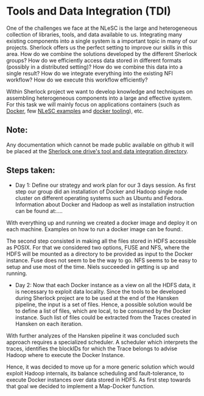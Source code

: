 Tools and Data Integration (TDI)
================

One of the challenges we face at the NLeSC is the large and heterogeneous collection of libraries, tools,
and data available to us. Integrating many existing components into a single system is a important topic
in many of our projects. Sherlock offers us the perfect setting to improve our skills in this area. How
do we combine the solutions developed by the different Sherlock groups? How do we efficiently access data
stored in different formats (possibly in a distributed setting)? How do we combine this data into a single
result? How do we integrate everything into the existing NFI workflow? How do we execute this workflow
efficiently?

Within Sherlock project we want to develop knowledge and techniques on assembling heterogeneous components
into a large and effective system. For this task we will mainly focus on applications containers (such as
[Docker](https://www.docker.com/whatisdocker), few [NLeSC examples](https://hub.docker.com/u/nlesc/) and
[docker tooling](https://github.com/NLeSC/Sherlock/blob/master/topics/data_tools_integration/option_2/docker-tooling.md)),
etc. 

Note:
-----
Any documentation which cannot be made public available on github it will be placed at the
[Sherlock one drive's tool and data integration directory](https://nlesc.sharepoint.com/sites/sherlock/Shared%20Documents/papers/tool%20and%20data%20integration).


Steps taken:
------------

* Day 1: Define our strategy and work plan for our 3 days session. As first step our group did an installation
of Docker and Hadoop single node cluster on different operating systems such as Ubuntu and Fedora. Information
about Docker and Hadoop as well as installation instruction can be found at:....

With everything up and running we created a docker image and deploy it on each machine. Examples on how to run
a docker image can be found:.

The second step consisted in making all the files stored in HDFS accessible as POSIX. For that we considered
two options, FUSE and NFS, where the HDFS will be mounted as a directory to be provided as input to the Docker instance.
Fuse does not seem to be the way to go. NFS seems to be easy to setup and use most of the time. Niels succeeded
in getting is up and running.

* Day 2: Now that each Docker instance as a view on all the HDFS data, it is necessary to exploit data locality.
Since the tools to be developed during Sherlock project are to be used at the end of the Hansken pipeline, the
input is a set of files. Hence, a possible solution would be to define a list of files, which are local, to be
consumed by the Docker instance. Such list of files could be extracted from the Traces created in Hansken on
each iteration. 

With further analyzes of the Hansken pipeline it was concluded such approach requires a specialized scheduler.
A scheduler which interprets the traces, identifies the blockIDs for which the Trace belongs to advise Hadoop where
to execute the Docker Instance.

Hence, it was decided to move up for a more generic solution which would exploit Hadoop internals, its balance
scheduling and fault-tolerance, to execute Docker instances over data stored in HDFS. As first step towards that
goal we decided to implement a Map-Docker function.



